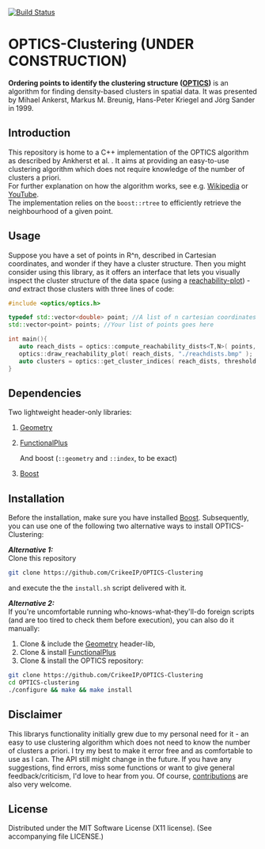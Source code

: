[![Build Status](https://travis-ci.org/CrikeeIP/OPTICS-Clustering.svg?branch=master)][travis]

[travis]: https://travis-ci.org/CrikeeIP/OPTICS-Clustering

# OPTICS-Clustering (UNDER CONSTRUCTION)

**Ordering points to identify the clustering structure ([OPTICS](https://github.com/CrikeeIP/OPTICS-Clustering/blob/master/background/OPTICS.pdf))** is an algorithm for finding density-based clusters in spatial data. It was presented by Mihael Ankerst, Markus M. Breunig, Hans-Peter Kriegel and Jörg Sander in 1999.

## Introduction
This repository is home to a C++ implementation of the OPTICS algorithm as described by Ankherst et al. . It aims at providing an easy-to-use clustering algorithm which does not require knowledge of the number of clusters a priori.  
For further explanation on how the algorithm works, see e.g. [Wikipedia](https://en.wikipedia.org/wiki/OPTICS_algorithm) or [YouTube](https://www.youtube.com/watch?v=8kJjgowewOs).  
The implementation relies on the `boost::rtree` to efficiently retrieve the neighbourhood of a given point.


## Usage
Suppose you have a set of points in R^n, described in Cartesian coordinates, and wonder if they have a cluster structure.
Then you might consider using this library, as it offers an interface that lets you visually inspect the cluster structure of the data space (using a [reachability-plot](https://github.com/CrikeeIP/OPTICS-Clustering/blob/master/resources/reachabilityplot.png)) - *and* extract those clusters with three lines of code:

```cpp
#include <optics/optics.h>

typedef std::vector<double> point; //A list of n cartesian coordinates makes a point
std::vector<point> points; //Your list of points goes here

int main(){
   auto reach_dists = optics::compute_reachability_dists<T,N>( points, min_pts, epsilon );
   optics::draw_reachability_plot( reach_dists, "./reachdists.bmp" );
   auto clusters = optics::get_cluster_indices( reach_dists, threshold );
}
```


## Dependencies
Two lightweight header-only libraries:  
1. [Geometry](https://github.com/CrikeeIP/Geometry)  
2. [FunctionalPlus](https://github.com/Dobiasd/FunctionalPlus)  
   
   And boost (`::geometry` and `::index`, to be exact) 
3. [Boost](http://www.boost.org/)


## Installation
Before the installation, make sure you have installed [Boost](http://www.boost.org/).
Subsequently, you can use one of the following two alternative ways to install OPTICS-Clustering:

***Alternative 1:***  
Clone this repository
```sh
git clone https://github.com/CrikeeIP/OPTICS-Clustering
```
and execute the the `install.sh` script delivered with it.

***Alternative 2:***  
If you're uncomfortable running who-knows-what-they'll-do foreign scripts (and are too tired to check them before execution), you can also do it manually:
1. Clone & include the [Geometry](https://github.com/CrikeeIP/Geometry) header-lib,
2. Clone & install [FunctionalPlus](https://github.com/Dobiasd/FunctionalPlus) 
3. Clone & install the OPTICS repository:
```sh
git clone https://github.com/CrikeeIP/OPTICS-Clustering
cd OPTICS-clustering
./configure && make && make install
```

## Disclaimer

This librarys functionality initially grew due to my personal need for it - an easy to use clustering algorithm which does not need to know the number of clusters a priori.
I try my best to make it error free and as comfortable to use as I can. The API still might change in the future. If you have any suggestions, find errors, miss some functions or want to give general feedback/criticism, I'd love to hear from you. Of course, [contributions](https://github.com/CrikeeIP/OPTICS-Clustering/pulls) are also very welcome.

## License

Distributed under the MIT Software License (X11 license). (See accompanying file LICENSE.)
